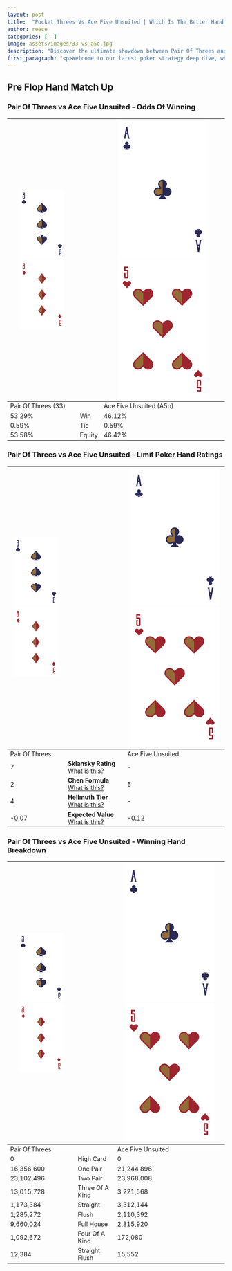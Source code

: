 ```yaml
---
layout: post
title:  "Pocket Threes Vs Ace Five Unsuited | Which Is The Better Hand In Poker? A Complete Guide"
author: reece
categories: [  ]
image: assets/images/33-vs-a5o.jpg
description: "Discover the ultimate showdown between Pair Of Threes and Ace Five Unsuited in poker! Uncover the odds, strategies, and scenarios where one hand triumphs over the other. Get ready to up your poker game with this thrilling analysis."
first_paragraph: "<p>Welcome to our latest poker strategy deep dive, where we're pitting two distinct hands against each other in a high-stakes showdown: Pair Of Threes vs Ace Five Unsuited.</p><p>In the dynamic world of poker, every decision counts, and knowing which hand holds the upper hand is key to your success at the table.</p><p>In this article, we'll dissect these two hands, explore the scenarios where one dominates the other, and equip you with the knowledge to make strategic choices that can tip the odds in your favor.</p><p>Get ready to unravel the intriguing dynamics of these poker hands and elevate your game to new heights.</p>"
---
```




[comment]: # (sp0)

## Pre Flop Hand Match Up

<div class="table hand-ratings" markdown="1"> 



### Pair Of Threes vs Ace Five Unsuited - Odds Of Winning


    
| ![image info](assets/images/hand1/3.png) ![image info](assets/images/hand1/3o.png) |  | ![image info](assets/images/hand2/A.png) ![image info](assets/images/hand2/5o.png) |
| -------- | -------- | -------- |
| Pair Of Threes (33) |  | Ace Five Unsuited (A5o) |
| 53.29% | Win | 46.12% |
| 0.59% | Tie | 0.59% |
| 53.58% | Equity | 46.42% |




[comment]: # (sp1)



### Pair Of Threes vs Ace Five Unsuited - Limit Poker Hand Ratings


    
| ![image info](assets/images/hand1/3.png) ![image info](assets/images/hand1/3o.png) |  | ![image info](assets/images/hand2/A.png) ![image info](assets/images/hand2/5o.png) |
| -------- | -------- | -------- |
| Pair Of Threes |  | Ace Five Unsuited |
| 7 | **Sklansky Rating** [What is this?](/sklansky-rating-explained) | - |
| 2 | **Chen Formula** [What is this?](/chen-formula-explained) | 5 |
| 4 | **Hellmuth Tier** [What is this?](/Hellmuth-tier-explained) | - |
| -0.07 | **Expected Value** [What is this?](/expected-value-explained) | -0.12 |




[comment]: # (sp2)



### Pair Of Threes vs Ace Five Unsuited - Winning Hand Breakdown


    
| ![image info](assets/images/hand1/3.png) ![image info](assets/images/hand1/3o.png) |  | ![image info](assets/images/hand2/A.png) ![image info](assets/images/hand2/5o.png) |
| -------- | -------- | -------- |
| Pair Of Threes |  | Ace Five Unsuited |
| 0 | High Card | 0 |
| 16,356,600 | One Pair | 21,244,896 |
| 23,102,496 | Two Pair | 23,968,008 |
| 13,015,728 | Three Of A Kind | 3,221,568 |
| 1,173,384 | Straight | 3,312,144 |
| 1,285,272 | Flush | 2,110,392 |
| 9,660,024 | Full House | 2,815,920 |
| 1,092,672 | Four Of A Kind | 172,080 |
| 12,384 | Straight Flush | 15,552 |




[comment]: # (sp3)



</div>

[comment]: # (sp4)



[comment]: # (sp5)

